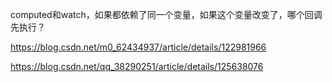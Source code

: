 computed和watch，如果都依赖了同一个变量，如果这个变量改变了，哪个回调先执行？

https://blog.csdn.net/m0_62434937/article/details/122981966

https://blog.csdn.net/qq_38290251/article/details/125638076